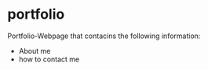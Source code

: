 # portfolio
Portfolio-Webpage that contacins the following information: 
- About me 
- how to contact me 
